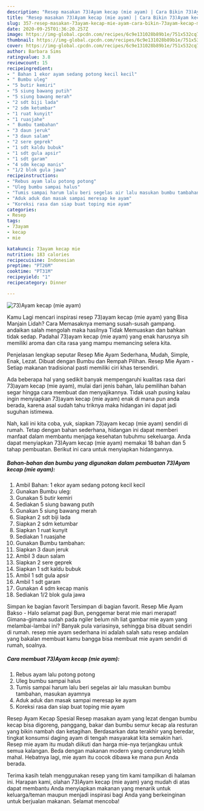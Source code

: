 ```yaml
---
description: "Resep masakan 73)Ayam kecap (mie ayam) | Cara Bikin 73)Ayam kecap (mie ayam) Yang Sedap"
title: "Resep masakan 73)Ayam kecap (mie ayam) | Cara Bikin 73)Ayam kecap (mie ayam) Yang Sedap"
slug: 357-resep-masakan-73ayam-kecap-mie-ayam-cara-bikin-73ayam-kecap-mie-ayam-yang-sedap
date: 2020-09-25T01:36:20.257Z
image: https://img-global.cpcdn.com/recipes/6c9e131028b89b1e/751x532cq70/73ayam-kecap-mie-ayam-foto-resep-utama.jpg
thumbnail: https://img-global.cpcdn.com/recipes/6c9e131028b89b1e/751x532cq70/73ayam-kecap-mie-ayam-foto-resep-utama.jpg
cover: https://img-global.cpcdn.com/recipes/6c9e131028b89b1e/751x532cq70/73ayam-kecap-mie-ayam-foto-resep-utama.jpg
author: Barbara Sims
ratingvalue: 3.8
reviewcount: 15
recipeingredient:
- " Bahan 1 ekor ayam sedang potong kecil kecil"
- " Bumbu uleg"
- "5 butir kemiri"
- "5 siung bawang putih"
- "5 siung bawang merah"
- "2 sdt biji lada"
- "2 sdm ketumbar"
- "1 ruat kunyit"
- "1 ruasjahe"
- " Bumbu tambahan"
- "3 daun jeruk"
- "3 daun salam"
- "2 sere geprek"
- "1 sdt kaldu bubuk"
- "1 sdt gula apsir"
- "1 sdt garam"
- "4 sdm kecap manis"
- "1/2 blok gula jawa"
recipeinstructions:
- "Rebus ayam lalu potong potong"
- "Uleg bumbu sampai halus"
- "Tumis sampai harum lalu beri segelas air lalu masukan bumbu tambahan, masukan ayamnya"
- "Aduk aduk dan masak sampai meresap ke ayam"
- "Koreksi rasa dan siap buat toping mie ayam"
categories:
- Resep
tags:
- 73ayam
- kecap
- mie

katakunci: 73ayam kecap mie 
nutrition: 183 calories
recipecuisine: Indonesian
preptime: "PT26M"
cooktime: "PT31M"
recipeyield: "1"
recipecategory: Dinner

---
```



![73)Ayam kecap (mie ayam)](https://img-global.cpcdn.com/recipes/6c9e131028b89b1e/751x532cq70/73ayam-kecap-mie-ayam-foto-resep-utama.jpg)

Kamu Lagi mencari inspirasi resep 73)ayam kecap (mie ayam) yang Bisa Manjain Lidah? Cara Memasaknya memang susah-susah gampang. andaikan salah mengolah maka hasilnya Tidak Memuaskan dan bahkan tidak sedap. Padahal 73)ayam kecap (mie ayam) yang enak harusnya sih memiliki aroma dan cita rasa yang mampu memancing selera kita.

Penjelasan lengkap seputar Resep Mie Ayam Sederhana, Mudah, Simple, Enak, Lezat. Dibuat dengan Bumbu dan Rempah Pilihan. Resep Mie Ayam - Setiap makanan tradisional pasti memiliki ciri khas tersendiri.

Ada beberapa hal yang sedikit banyak mempengaruhi kualitas rasa dari 73)ayam kecap (mie ayam), mulai dari jenis bahan, lalu pemilihan bahan segar hingga cara membuat dan menyajikannya. Tidak usah pusing kalau ingin menyiapkan 73)ayam kecap (mie ayam) enak di mana pun anda berada, karena asal sudah tahu triknya maka hidangan ini dapat jadi suguhan istimewa.


Nah, kali ini kita coba, yuk, siapkan 73)ayam kecap (mie ayam) sendiri di rumah. Tetap dengan bahan sederhana, hidangan ini dapat memberi manfaat dalam membantu menjaga kesehatan tubuhmu sekeluarga. Anda dapat menyiapkan 73)Ayam kecap (mie ayam) memakai 18 bahan dan 5 tahap pembuatan. Berikut ini cara untuk menyiapkan hidangannya.

<!--inarticleads1-->

##### Bahan-bahan dan bumbu yang digunakan dalam pembuatan 73)Ayam kecap (mie ayam):

1. Ambil  Bahan: 1 ekor ayam sedang potong kecil kecil
1. Gunakan  Bumbu uleg:
1. Gunakan 5 butir kemiri
1. Sediakan 5 siung bawang putih
1. Gunakan 5 siung bawang merah
1. Siapkan 2 sdt biji lada
1. Siapkan 2 sdm ketumbar
1. Siapkan 1 ruat kunyit
1. Sediakan 1 ruasjahe
1. Gunakan  Bumbu tambahan:
1. Siapkan 3 daun jeruk
1. Ambil 3 daun salam
1. Siapkan 2 sere geprek
1. Siapkan 1 sdt kaldu bubuk
1. Ambil 1 sdt gula apsir
1. Ambil 1 sdt garam
1. Gunakan 4 sdm kecap manis
1. Sediakan 1/2 blok gula jawa


Simpan ke bagian favorit Tersimpan di bagian favorit. Resep Mie Ayam Bakso - Halo selamat pagi Bun, penggemar berat mie mari merapat! Gimana-gimana sudah pada ngiler belum nih liat gambar mie ayam yang melambai-lambai ini? Banyak pula variasinya, sehingga bisa dibuat sendiri di rumah. resep mie ayam sederhana ini adalah salah satu resep andalan yang bakalan membuat kamu bangga bisa membuat mie ayam sendiri di rumah, soalnya. 

<!--inarticleads2-->

##### Cara membuat 73)Ayam kecap (mie ayam):

1. Rebus ayam lalu potong potong
1. Uleg bumbu sampai halus
1. Tumis sampai harum lalu beri segelas air lalu masukan bumbu tambahan, masukan ayamnya
1. Aduk aduk dan masak sampai meresap ke ayam
1. Koreksi rasa dan siap buat toping mie ayam


Resep Ayam Kecap Spesial Resep masakan ayam yang lezat dengan bumbu kecap bisa digoreng, panggang, bakar dan bumbu semur kecap ala resturan yang bikin nambah dan ketagihan. Berdasarkan data terakhir yang beredar, tingkat konsumsi daging ayam di tengah masyarakat kita semakin hari. Resep mie ayam itu mudah diikuti dan harga mie-nya terjangkau untuk semua kalangan. Beda dengan makanan modern yang cenderung lebih mahal. Hebatnya lagi, mie ayam itu cocok dibawa ke mana pun Anda berada. 

Terima kasih telah menggunakan resep yang tim kami tampilkan di halaman ini. Harapan kami, olahan 73)Ayam kecap (mie ayam) yang mudah di atas dapat membantu Anda menyiapkan makanan yang menarik untuk keluarga/teman maupun menjadi inspirasi bagi Anda yang berkeinginan untuk berjualan makanan. Selamat mencoba!
